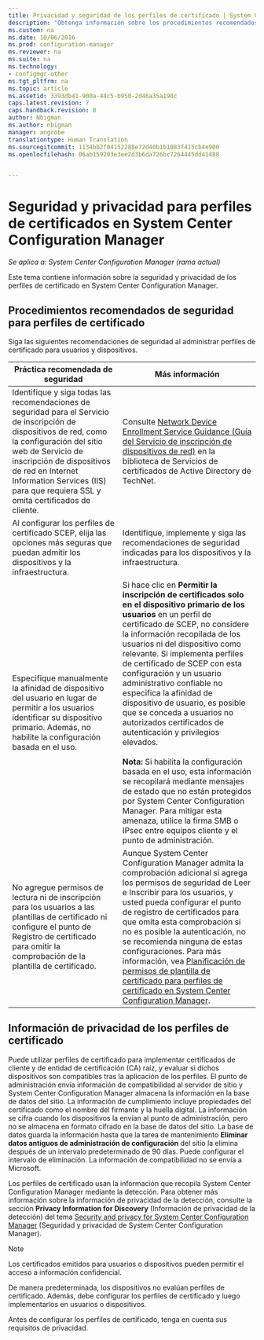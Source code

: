 ```yaml
---
title: Privacidad y seguridad de los perfiles de certificado | System Center Configuration Manager
description: "Obtenga información sobre los procedimientos recomendados de seguridad para administrar perfiles de certificado de usuarios y dispositivos en System Center Configuration Manager."
ms.custom: na
ms.date: 10/06/2016
ms.prod: configuration-manager
ms.reviewer: na
ms.suite: na
ms.technology:
- configmgr-other
ms.tgt_pltfrm: na
ms.topic: article
ms.assetid: 3393db41-900a-44c5-b950-2d46a35a198c
caps.latest.revision: 7
caps.handback.revision: 0
author: Nbigman
ms.author: nbigman
manager: angrobe
translationtype: Human Translation
ms.sourcegitcommit: 1134bb2f04152288e72d40b1b1083f415cb4e900
ms.openlocfilehash: 06ab159203e3ee2d3b6da726bc7264445dd41488


---
```

# <a name="security-and-privacy-for-certificate-profiles-in-system-center-configuration-manager"></a>Seguridad y privacidad para perfiles de certificados en System Center Configuration Manager

*Se aplica a: System Center Configuration Manager (rama actual)*

Este tema contiene información sobre la seguridad y privacidad de los perfiles de certificado en System Center Configuration Manager.  

##  <a name="a-namebkmksecurityremoteconnectionsa-security-best-practices-for-certificate-profiles"></a><a name="BKMK_Security_RemoteConnections"></a> Procedimientos recomendados de seguridad para perfiles de certificado  
 Siga las siguientes recomendaciones de seguridad al administrar perfiles de certificado para usuarios y dispositivos.  

|Práctica recomendada de seguridad|Más información|  
|----------------------------|----------------------|  
|Identifique y siga todas las recomendaciones de seguridad para el Servicio de inscripción de dispositivos de red, como la configuración del sitio web de Servicio de inscripción de dispositivos de red en Internet Information Services (IIS) para que requiera SSL y omita certificados de cliente.|Consulte [Network Device Enrollment Service Guidance (Guía del Servicio de inscripción de dispositivos de red)](http://go.microsoft.com/fwlink/p/?LinkId=309016) en la biblioteca de Servicios de certificados de Active Directory de TechNet.|  
|Al configurar los perfiles de certificado SCEP, elija las opciones más seguras que puedan admitir los dispositivos y la infraestructura.|Identifique, implemente y siga las recomendaciones de seguridad indicadas para los dispositivos y la infraestructura.|  
|Especifique manualmente la afinidad de dispositivo del usuario en lugar de permitir a los usuarios identificar su dispositivo primario. Además, no habilite la configuración basada en el uso.|Si hace clic en **Permitir la inscripción de certificados solo en el dispositivo primario de los usuarios** en un perfil de certificado de SCEP, no considere la información recopilada de los usuarios ni del dispositivo como relevante. Si implementa perfiles de certificado de SCEP con esta configuración y un usuario administrativo confiable no especifica la afinidad de dispositivo de usuario, es posible que se conceda a usuarios no autorizados certificados de autenticación y privilegios elevados.<br /><br /> **Nota:** Si habilita la configuración basada en el uso, esta información se recopilará mediante mensajes de estado que no están protegidos por System Center Configuration Manager. Para mitigar esta amenaza, utilice la firma SMB o IPsec entre equipos cliente y el punto de administración.|  
|No agregue permisos de lectura ni de inscripción para los usuarios a las plantillas de certificado ni configure el punto de Registro de certificado para omitir la comprobación de la plantilla de certificado.|Aunque System Center Configuration Manager admita la comprobación adicional si agrega los permisos de seguridad de Leer e Inscribir para los usuarios, y usted pueda configurar el punto de registro de certificados para que omita esta comprobación si no es posible la autenticación, no se recomienda ninguna de estas configuraciones. Para más información, vea [Planificación de permisos de plantilla de certificado para perfiles de certificado en System Center Configuration Manager](../../protect/plan-design/planning-for-certificate-template-permissions.md).|  

## <a name="privacy-information-for-certificate-profiles"></a>Información de privacidad de los perfiles de certificado  
 Puede utilizar perfiles de certificado para implementar certificados de cliente y de entidad de certificación (CA) raíz, y evaluar si dichos dispositivos son compatibles tras la aplicación de los perfiles. El punto de administración envía información de compatibilidad al servidor de sitio y System Center Configuration Manager almacena la información en la base de datos del sitio. La información de cumplimiento incluye propiedades del certificado como el nombre del firmante y la huella digital. La información se cifra cuando los dispositivos la envían al punto de administración, pero no se almacena en formato cifrado en la base de datos del sitio. La base de datos guarda la información hasta que la tarea de mantenimiento **Eliminar datos antiguos de administración de configuración** del sitio la elimina después de un intervalo predeterminado de 90 días. Puede configurar el intervalo de eliminación. La información de compatibilidad no se envía a Microsoft.  

 Los perfiles de certificado usan la información que recopila System Center Configuration Manager mediante la detección. Para obtener más información sobre la información de privacidad de la detección, consulte la sección **Privacy Information for Discovery** (Información de privacidad de la detección) del tema [Security and privacy for System Center Configuration Manager](../../core/plan-design/security/security-and-privacy.md) (Seguridad y privacidad de System Center Configuration Manager).  

> [!NOTE]  
>  Los certificados emitidos para usuarios o dispositivos pueden permitir el acceso a información confidencial.  

 De manera predeterminada, los dispositivos no evalúan perfiles de certificado. Además, debe configurar los perfiles de certificado y luego implementarlos en usuarios o dispositivos.  

 Antes de configurar los perfiles de certificado, tenga en cuenta sus requisitos de privacidad.  



<!--HONumber=Nov16_HO1-->



